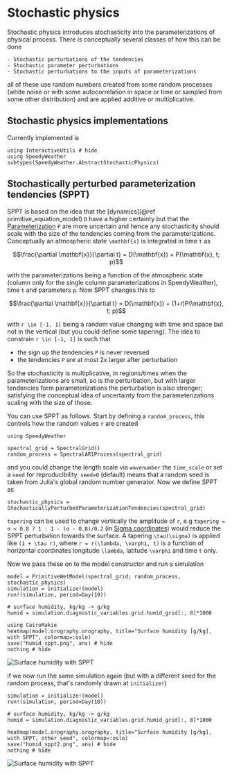 # Stochastic physics

Stochastic physics introduces stochasticity into the parameterizations of physical process.
There is conceptually several classes of how this can be done

    - Stochastic perturbations of the tendencies
    - Stochastic parameter perturbations
    - Stochastic perturbations to the inputs of parameterizations

all of these use random numbers created from some random processes
(white noise or with some autocorrelation in space or time or sampled from some other distribution)
and are applied additive or multiplicative.


## Stochastic physics implementations

Currently implemented is

```@example radiation
using InteractiveUtils # hide
using SpeedyWeather
subtypes(SpeedyWeather.AbstractStochasticPhysics)
```

## Stochastically perturbed parameterization tendencies (SPPT)

SPPT is based on the idea that the [dynamics](@ref primitive_equation_model) ``D`` have a higher certainty but that
the [Parameterization](@ref) ``P`` are more uncertain and hence any stochasticity should scale
with the size of the tendencies coming from the parameterizations. 
Conceptually an atmospheric state ``\mathbf{x}`` is integrated in time ``t`` as

```math
\frac{\partial \mathbf{x}}{\partial t} = D(\mathbf{x}) + P(\mathbf{x}, t; p)
```

with the parameterizations being a function of the atmospheric state (column only for the single column 
parameterizations in SpeedyWeather), time ``t`` and parameters ``p``. Now SPPT changes this to

```math
\frac{\partial \mathbf{x}}{\partial t} = D(\mathbf{x}) + (1+r)P(\mathbf{x}, t; p)
```

with ``r \in [-1, 1]`` being a random value changing with time and space but not in the vertical
(but you could define some tapering). The idea to constrain ``r \in [-1, 1]`` is such that

- the sign up the tendencies ``P`` is never reversed
- the tendencies ``P`` are at most 2x larger after perturbation

So the stochasticity is multiplicative, in regions/times when the parameterizations are
small, so is the perturbation, but with larger tendencies form parameterizations the
perturbation is also stronger; satisfying the conceptual idea of uncertainty from the
parameterizations scaling with the size of those.

You can use SPPT as follows. Start by defining a `random_process`, this controls how
the random values ``r`` are created

```@example SPPT
using SpeedyWeather

spectral_grid = SpectralGrid()
random_process = SpectralAR1Process(spectral_grid)
```

and you could change the length scale via `wavenumber` the `time_scale` or set
a `seed` for reproducibility. `seed=0` (default) means that a random seed is taken
from Julia's global random number generator. Now we define SPPT as


```@example SPPT
stochastic_physics = StochasticallyPerturbedParameterizationTendencies(spectral_grid)
```

`tapering` can be used to change vertically the amplitude of `r`, e.g
`tapering = σ < 0.8 ? 1 : 1 - (σ - 0.8)/0.2` (in [Sigma coordinates](@ref)) would reduce
the SPPT perturbation towards the surface. A tapering ``\tau(\sigma)`` is applied like
``(1 + \tau r)``, where ``r = r(\lambda, \varphi, t)`` is a function of horizontal
coordinates longitude ``\lambda``, latitude ``\varphi`` and time ``t`` only.

Now we pass these on to the model constructor and run a simulation

```@example SPPT
model = PrimitiveWetModel(spectral_grid; random_process, stochastic_physics)
simulation = initialize!(model)
run!(simulation, period=Day(10))

# surface humidity, kg/kg -> g/kg
humid = simulation.diagnostic_variables.grid.humid_grid[:, 8]*1000

using CairoMakie
heatmap(model.orography.orography, title="Surface humidity [g/kg], with SPPT", colormap=:oslo)
save("humid_sppt.png", ans) # hide
nothing # hide
```
![Surface humidity with SPPT](humid_sppt.png)

if we now run the same simulation again (but with a different seed for the random process,
that's randomly drawn at `initialize!`)

```@example SPPT
simulation = initialize!(model)
run!(simulation, period=Day(10))

# surface humidity, kg/kg -> g/kg
humid = simulation.diagnostic_variables.grid.humid_grid[:, 8]*1000

heatmap(model.orography.orography, title="Surface humidity [g/kg], with SPPT, other seed", colormap=:oslo)
save("humid_sppt2.png", ans) # hide
nothing # hide
```
![Surface humidity with SPPT](humid_sppt2.png)

